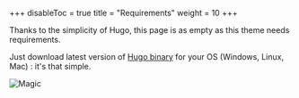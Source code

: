 +++
disableToc = true
title = "Requirements"
weight = 10
+++

Thanks to the simplicity of Hugo, this page is as empty as this theme needs requirements.

Just download latest version of [Hugo binary](https://gohugo.io/getting-started/installing/) for your OS (Windows, Linux, Mac) : it's that simple.

![Magic](/basics/requirements/images/magic.gif?classes=shadow)

